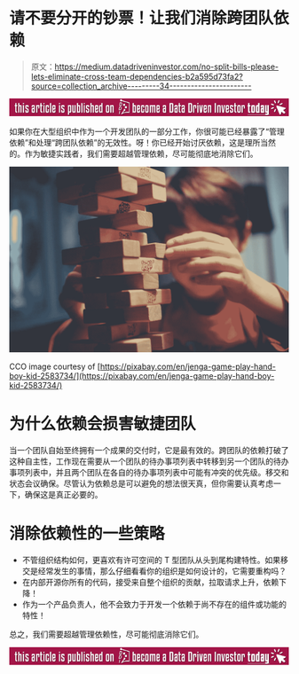 # 请不要分开的钞票！让我们消除跨团队依赖

> 原文：<https://medium.datadriveninvestor.com/no-split-bills-please-lets-eliminate-cross-team-dependencies-b2a595d73fa2?source=collection_archive---------34----------------------->

[![](img/d0f8f5024b222829de53c692be55f1ec.png)](http://www.track.datadriveninvestor.com/BecomeDDItealI1)

如果你在大型组织中作为一个开发团队的一部分工作，你很可能已经暴露了“管理依赖”和处理“跨团队依赖”的无效性。呀！你已经开始讨厌依赖，这是理所当然的。作为敏捷实践者，我们需要超越管理依赖，尽可能彻底地消除它们。

![](img/7918e1a11480dbc60c5b27f45567e78e.png)

CCO image courtesy of [https://pixabay.com/en/jenga-game-play-hand-boy-kid-2583734/](https://pixabay.com/en/jenga-game-play-hand-boy-kid-2583734/)

# 为什么依赖会损害敏捷团队

当一个团队自始至终拥有一个成果的交付时，它是最有效的。跨团队的依赖打破了这种自主性，工作现在需要从一个团队的待办事项列表中转移到另一个团队的待办事项列表中，并且两个团队在各自的待办事项列表中可能有冲突的优先级。移交和状态会议确保。尽管认为依赖总是可以避免的想法很天真，但你需要认真考虑一下，确保这是真正必要的。

# 消除依赖性的一些策略

*   不管组织结构如何，更喜欢有许可空间的 T 型团队从头到尾构建特性。如果移交是经常发生的事情，那么仔细看看你的组织是如何设计的，它需要重构吗？
*   在内部开源你所有的代码，接受来自整个组织的贡献，拉取请求上升，依赖下降！
*   作为一个产品负责人，他不会致力于开发一个依赖于尚不存在的组件或功能的特性！

总之，我们需要超越管理依赖性，尽可能彻底消除它们。

[![](img/1824c2e423761fd62ce9b039b2999646.png)](http://www.track.datadriveninvestor.com/BecomeDDI1B)
